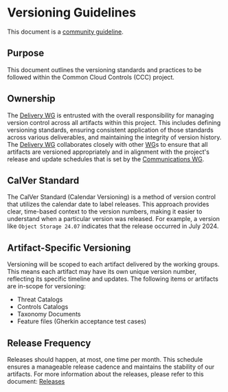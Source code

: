 # Versioning Guidelines

This document is a [community guideline].

## Purpose

This document outlines the versioning standards and practices to be followed within the Common Cloud Controls (CCC) project.

## Ownership

The [Delivery WG] is entrusted with the overall responsibility for managing version control across all artifacts within this project. This includes defining versioning standards, ensuring consistent application of those standards across various deliverables, and maintaining the integrity of version history. The [Delivery WG] collaborates closely with other [WG]s to ensure that all artifacts are versioned appropriately and in alignment with the project's release and update schedules that is set by the [Communications WG].

## CalVer Standard

The CalVer Standard (Calendar Versioning) is a method of version control that utilizes the calendar date to label releases. This approach provides clear, time-based context to the version numbers, making it easier to understand when a particular version was released. For example, a version like `Object Storage 24.07` indicates that the release occurred in July 2024.

## Artifact-Specific Versioning

Versioning will be scoped to each artifact delivered by the working groups. This means each artifact may have its own unique version number, reflecting its specific timeline and updates. The following items or artifacts are in-scope for versioning:

- Threat Catalogs
- Controls Catalogs
- Taxonomy Documents
- Feature files (Gherkin acceptance test cases)

## Release Frequency

Releases should happen, at most, one time per month. This schedule ensures a manageable release cadence and maintains the stability of our artifacts. For more information about the releases, please refer to this document: [Releases](./README.md)

[WG]: ../community-groups.md#working-groups
[Communications WG]: ../working-groups/communications/charter.md
[Delivery WG]: ../working-groups/delivery/charter.md
[community guideline]: ./README.md
